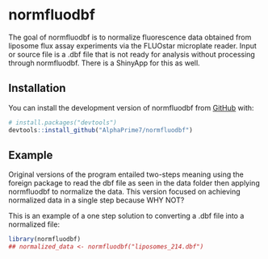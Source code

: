 
<!-- README.md is generated from README.Rmd. Please edit that file -->

# normfluodbf

<!-- badges: start -->
<!-- badges: end -->

The goal of normfluodbf is to normalize fluorescence data obtained from
liposome flux assay experiments via the FLUOstar microplate reader.
Input or source file is a .dbf file that is not ready for analysis
without processing through normfluodbf. There is a ShinyApp for this as
well.

## Installation

You can install the development version of normfluodbf from
[GitHub](https://github.com/AlphaPrime7/normfluodbf) with:

``` r
# install.packages("devtools")
devtools::install_github("AlphaPrime7/normfluodbf")
```

## Example
Original versions of the program entailed two-steps meaning using the foreign package to read the dbf file as seen in the data folder then applying normfluodbf to normalize the data. This version focused on achieving normalized data in a single step because WHY NOT?

This is an example of a one step solution to converting a .dbf file into a normalized file:

``` r
library(normfluodbf)
## normalized_data <- normfluodbf("liposomes_214.dbf")
```
